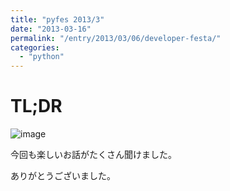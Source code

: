 ```yaml
---
title: "pyfes 2013/3"
date: "2013-03-16"
permalink: "/entry/2013/03/06/developer-festa/"
categories:
  - "python"
---
```


# TL;DR

![image](https://lh4.googleusercontent.com/-fe0PcN4vym0/UtoeWi_4knI/AAAAAAAAEuI/kgBwRtcB6hk/w437-h583-no/IMG_0230.JPG)

今回も楽しいお話がたくさん聞けました。

ありがとうございました。
